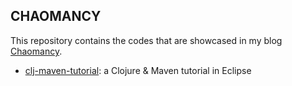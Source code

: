 CHAOMANCY
---------

This repository contains the codes that are showcased in my blog [Chaomancy](http://www.chaomancy.com).

+ [clj-maven-tutorial](/duchenne/chaomancy/tree/master/clj-maven-tutorial): a Clojure & Maven tutorial in Eclipse
